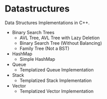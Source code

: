 Datastructures
================================================================================================================

Data Structures Implementations in C++.
* Binary Search Trees
  - AVL Tree, AVL Tree with Lazy Deletion
  - Binary Search Tree (Without Balancing)
  - Family Tree (Not a BST)
* HashMap
  - Simple HashMap
* Queue
  - Templatized Queue Implementation
* Stack
  - Templatized Stack Implementation
* Vector
  - Templatized Vector Implementation 

